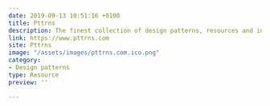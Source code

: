 ```yaml
---
date: 2019-09-13 10:51:16 +0100
title: Pttrns
description: The finest collection of design patterns, resources and inspiration.
link: https://www.pttrns.com
site: Pttrns
image: "/assets/images/pttrns.com.ico.png"
category:
- Design patterns
type: Resource
preview: ''

---
```

